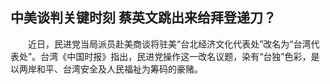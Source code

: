 ## 中美谈判关键时刻 蔡英文跳出来给拜登递刀？
　　近日，民进党当局派员赴美商谈将驻美“台北经济文化代表处”改名为“台湾代表处”。台湾《中国时报》指出，民进党操作这一改名议题，染有“台独”色彩，是以两岸和平、台湾安全及人民福祉为筹码的豪赌。

